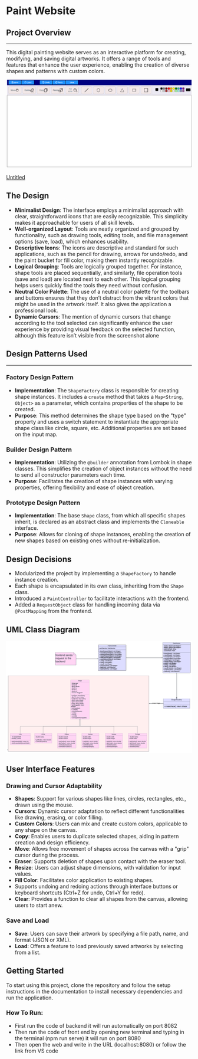 # Paint Website

## Project Overview

---

This digital painting website serves as an interactive platform for creating, modifying, and saving digital artworks. It offers a range of tools and features that enhance the user experience, enabling the creation of diverse shapes and patterns with custom colors.

![Untitled](assets/Untitled.png)

[Untitled](assets/Untitled.mp4)

## The Design

- **Minimalist Design**: The interface employs a minimalist approach with clear, straightforward icons that are easily recognizable. This simplicity makes it approachable for users of all skill levels.
- **Well-organized Layout**: Tools are neatly organized and grouped by functionality, such as drawing tools, editing tools, and file management options (save, load), which enhances usability.
- **Descriptive Icons**: The icons are descriptive and standard for such applications, such as the pencil for drawing, arrows for undo/redo, and the paint bucket for fill color, making them instantly recognizable.
- **Logical Grouping**: Tools are logically grouped together. For instance, shape tools are placed sequentially, and similarly, file operation tools (save and load) are located next to each other. This logical grouping helps users quickly find the tools they need without confusion.
- **Neutral Color Palette**: The use of a neutral color palette for the toolbars and buttons ensures that they don’t distract from the vibrant colors that might be used in the artwork itself. It also gives the application a professional look.
- **Dynamic Cursors**: The mention of dynamic cursors that change according to the tool selected can significantly enhance the user experience by providing visual feedback on the selected function, although this feature isn’t visible from the screenshot alone

## Design Patterns Used

---

### Factory Design Pattern

- **Implementation**: The `ShapeFactory` class is responsible for creating shape instances. It includes a `create` method that takes a `Map<String, Object>` as a parameter, which contains properties of the shape to be created.
- **Purpose**: This method determines the shape type based on the "type" property and uses a switch statement to instantiate the appropriate shape class like circle, square, etc. Additional properties are set based on the input map.

### Builder Design Pattern

- **Implementation**: Utilizing the `@builder` annotation from Lombok in shape classes. This simplifies the creation of object instances without the need to send all constructor parameters each time.
- **Purpose**: Facilitates the creation of shape instances with varying properties, offering flexibility and ease of object creation.

### Prototype Design Pattern

- **Implementation**: The base `Shape` class, from which all specific shapes inherit, is declared as an abstract class and implements the `Cloneable` interface.
- **Purpose**: Allows for cloning of shape instances, enabling the creation of new shapes based on existing ones without re-initialization.

## Design Decisions

- Modularized the project by implementing a `ShapeFactory` to handle instance creation.
- Each shape is encapsulated in its own class, inheriting from the `Shape` class.
- Introduced a `PaintController` to facilitate interactions with the frontend.
- Added a `RequestObject` class for handling incoming data via `@PostMapping` from the frontend.

## UML Class Diagram

![Untitled](assets/Untitled1.png)

## User Interface Features

### Drawing and Cursor Adaptability

- **Shapes**: Support for various shapes like lines, circles, rectangles, etc., drawn using the mouse.
- **Cursors**: Dynamic cursor adaptation to reflect different functionalities like drawing, erasing, or color filling.
- **Custom Colors**: Users can mix and create custom colors, applicable to any shape on the canvas.
- **Copy**: Enables users to duplicate selected shapes, aiding in pattern creation and design efficiency.
- **Move**: Allows free movement of shapes across the canvas with a "grip" cursor during the process.
- **Eraser**: Supports deletion of shapes upon contact with the eraser tool.
- **Resize**: Users can adjust shape dimensions, with validation for input values.
- **Fill Color**: Facilitates color application to existing shapes.
- Supports undoing and redoing actions through interface buttons or keyboard shortcuts (Ctrl+Z for undo, Ctrl+Y for redo).
- **Clear**: Provides a function to clear all shapes from the canvas, allowing users to start anew.

### Save and Load

- **Save**: Users can save their artwork by specifying a file path, name, and format (JSON or XML).
- **Load**: Offers a feature to load previously saved artworks by selecting from a list.

## Getting Started

To start using this project, clone the repository and follow the setup instructions in the documentation to install necessary dependencies and run the application.

### How To Run:

- First run the code of backend it will run automatically on port 8082
- Then run the code of front end by opening new terminal and typing in the terminal (npm
run serve) it will run on port 8080
- Then open the web and write in the URL (localhost:8080) or follow the link from VS
code